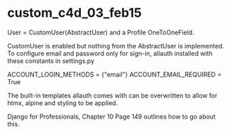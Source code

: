 # custom_c4d_03_feb15
User = CustomUser(AbstractUser) and a Profile OneToOneField. 


CustomUser is enabled but nothing from the AbstractUser is implemented. 
To configure email and password only for sign-in, allauth installed with these constants in settings.py 

ACCOUNT_LOGIN_METHODS = {"email"}
ACCOUNT_EMAIL_REQUIRED = True


The built-in templates allauth comes with can be overwritten to allow for htmx, alpine and styling to be applied. 

Django for Professionals, Chapter 10 Page 149 outlines how to go about this.
